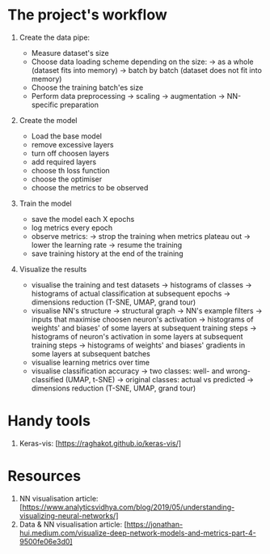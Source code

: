 # The project's workflow

1. Create the data pipe:
    - Measure dataset's size
    - Choose data loading scheme depending on the size:
        -> as a whole (dataset fits into memory)
        -> batch by batch (dataset does not fit into memory)
    - Choose the training batch'es size 
    - Perform data preprocessing
        -> scaling
        -> augmentation
        -> NN-specific preparation

2. Create the model
    - Load the base model
    - remove excessive layers
    - turn off choosen layers
    - add required layers
    - choose th loss function
    - choose the optimiser
    - choose the metrics to be observed

3. Train the model
    - save the model each X epochs
    - log metrics every epoch
    - observe metrics:
        -> strop the training when metrics plateau out
        -> lower the learning rate
        -> resume the training
    - save training history at the end of the training

4. Visualize the results
    - visualise the training and test datasets
        -> histograms of classes
        -> histograms of actual classification at subsequent epochs
        -> dimensions reduction (T-SNE, UMAP, grand tour)
    - visualise NN's structure
        -> structural graph
        -> NN's example filters
        -> inputs that maximise choosen neuron's activation
        -> histograms of weights' and biases' of some layers at subsequent training steps
        -> histograms of neuron's activation in some layers at subsequent training steps
        -> histograms of weights' and biases' gradients in some layers at subsequent batches
    - visualise learning metrics over time
    - visualise classification accuracy 
        -> two classes: well- and wrong-classified (UMAP, t-SNE)
        -> original classes: actual vs predicted
        -> dimensions reduction (T-SNE, UMAP, grand tour)


# Handy tools

1. Keras-vis: [https://raghakot.github.io/keras-vis/]


# Resources

1. NN visualisation article: [https://www.analyticsvidhya.com/blog/2019/05/understanding-visualizing-neural-networks/]
2. Data & NN visualisation article: [https://jonathan-hui.medium.com/visualize-deep-network-models-and-metrics-part-4-9500fe06e3d0]